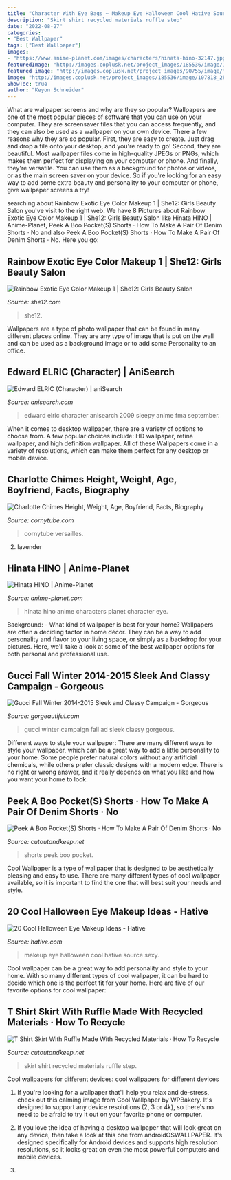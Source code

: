 ```yaml
---
title: "Character With Eye Bags ~ Makeup Eye Halloween Cool Hative Source Sexy"
description: "Skirt shirt recycled materials ruffle step"
date: "2022-08-27"
categories:
- "Best Wallpaper"
tags: ["Best Wallpaper"]
images:
- "https://www.anime-planet.com/images/characters/hinata-hino-32147.jpg"
featuredImage: "http://images.coplusk.net/project_images/185536/image/107818_2F2015-03-05-170853-DSC02759.jpg"
featured_image: "http://images.coplusk.net/project_images/90755/image/full_P5090217_1304988329.jpg"
image: "http://images.coplusk.net/project_images/185536/image/107818_2F2015-03-05-170853-DSC02759.jpg"
ShowToc: true
author: "Keyon Schneider"
---
```



What are wallpaper screens and why are they so popular?
Wallpapers are one of the most popular pieces of software that you can use on your computer. They are screensaver files that you can access frequently, and they can also be used as a wallpaper on your own device. There a few reasons why they are so popular. First, they are easy to create. Just drag and drop a file onto your desktop, and you're ready to go! Second, they are beautiful. Most wallpaper files come in high-quality JPEGs or PNGs, which makes them perfect for displaying on your computer or phone. And finally, they're versatile. You can use them as a background for photos or videos, or as the main screen saver on your device. So if you're looking for an easy way to add some extra beauty and personality to your computer or phone, give wallpaper screens a try!

	

		
searching about Rainbow Exotic Eye Color Makeup 1 | She12: Girls Beauty Salon you've visit to the right web. We have 8 Pictures about Rainbow Exotic Eye Color Makeup 1 | She12: Girls Beauty Salon like Hinata HINO | Anime-Planet, Peek A Boo Pocket(S) Shorts · How To Make A Pair Of Denim Shorts · No and also Peek A Boo Pocket(S) Shorts · How To Make A Pair Of Denim Shorts · No. Here you go:
		
    
## Rainbow Exotic Eye Color Makeup 1 | She12: Girls Beauty Salon

<img loading=lazy src="https://she12.com/uploads/2012/10/Rainbow-Exotic-Eye-Color-Makeup-1.jpg" onerror="this.onerror=null;this.src='https://tse3.mm.bing.net/th?id=OIP.i1H6dTurtyeskNuJz_m84gHaLI&amp;pid=15.1';" alt="Rainbow Exotic Eye Color Makeup 1 | She12: Girls Beauty Salon">

_Source: she12.com_

>she12. 

	



Wallpapers are a type of photo wallpaper that can be found in many different places online. They are any type of image that is put on the wall and can be used as a background image or to add some Personality to an office.

    
## Edward ELRIC (Character) | AniSearch

<img loading=lazy src="https://cdn.anisearch.com/images/character/screen/0/563/full/436.jpg" onerror="this.onerror=null;this.src='https://tse1.mm.bing.net/th?id=OIP.AYhytFJKaFVwwCyesP6mZgHaFj&amp;pid=15.1';" alt="Edward ELRIC (Character) | aniSearch">

_Source: anisearch.com_

>edward elric character anisearch 2009 sleepy anime fma september. 

	

When it comes to desktop wallpaper, there are a variety of options to choose from. A few popular choices include: HD wallpaper, retina wallpaper, and high definition wallpaper. All of these Wallpapers come in a variety of resolutions, which can make them perfect for any desktop or mobile device. 

    
## Charlotte Chimes Height, Weight, Age, Boyfriend, Facts, Biography

<img loading=lazy src="https://cornytube.com/wp-content/uploads/2020/11/1604470581_696_Charlotte-Chimes-Height-Weight-Age-Boyfriend-Facts-Biography.jpg" onerror="this.onerror=null;this.src='https://tse3.mm.bing.net/th?id=OIP.SJ77FKTIRVsQMEwmUfm54QHaKX&amp;pid=15.1';" alt="Charlotte Chimes Height, Weight, Age, Boyfriend, Facts, Biography">

_Source: cornytube.com_

>cornytube versailles. 

	

2. lavender 

    
## Hinata HINO | Anime-Planet

<img loading=lazy src="https://www.anime-planet.com/images/characters/hinata-hino-32147.jpg" onerror="this.onerror=null;this.src='https://tse4.mm.bing.net/th?id=OIP.2RaFszs15Q_eNZMP3AMkNAAAAA&amp;pid=15.1';" alt="Hinata HINO | Anime-Planet">

_Source: anime-planet.com_

>hinata hino anime characters planet character eye. 

	

Background: - What kind of wallpaper is best for your home?
Wallpapers are often a deciding factor in home décor. They can be a way to add personality and flavor to your living space, or simply as a backdrop for your pictures. Here, we'll take a look at some of the best wallpaper options for both personal and professional use.

    
## Gucci Fall Winter 2014-2015 Sleek And Classy Campaign - Gorgeous

<img loading=lazy src="https://www.gorgeautiful.com/wp-content/uploads/2020/09/Gucci-Fall-Winter-2014-2015-Ad-Campaign-07.jpg" onerror="this.onerror=null;this.src='https://tse2.mm.bing.net/th?id=OIP.tP0I0wcnAzlUr32CfLcjxQHaLH&amp;pid=15.1';" alt="Gucci Fall Winter 2014-2015 Sleek and Classy Campaign - Gorgeous">

_Source: gorgeautiful.com_

>gucci winter campaign fall ad sleek classy gorgeous. 

	

Different ways to style your wallpaper:
There are many different ways to style your wallpaper, which can be a great way to add a little personality to your home. Some people prefer natural colors without any artificial chemicals, while others prefer classic designs with a modern edge. There is no right or wrong answer, and it really depends on what you like and how you want your home to look.

    
## Peek A Boo Pocket(S) Shorts · How To Make A Pair Of Denim Shorts · No

<img loading=lazy src="http://images.coplusk.net/project_images/90755/image/full_P5090217_1304988329.jpg" onerror="this.onerror=null;this.src='https://tse1.mm.bing.net/th?id=OIP.XYVsp5yQIdNH3J_HUrzDewHaJ4&amp;pid=15.1';" alt="Peek A Boo Pocket(S) Shorts · How To Make A Pair Of Denim Shorts · No">

_Source: cutoutandkeep.net_

>shorts peek boo pocket. 

	

Cool Wallpaper is a type of wallpaper that is designed to be aesthetically pleasing and easy to use. There are many different types of cool wallpaper available, so it is important to find the one that will best suit your needs and style.

    
## 20 Cool Halloween Eye Makeup Ideas - Hative

<img loading=lazy src="https://hative.com/wp-content/uploads/2014/10/halloween-eye-makeup/11-halloween-eye-makeup-ideas.jpg" onerror="this.onerror=null;this.src='https://tse2.mm.bing.net/th?id=OIP.evZy6mfi9r8wbZePOBRsSwHaLI&amp;pid=15.1';" alt="20 Cool Halloween Eye Makeup Ideas - Hative">

_Source: hative.com_

>makeup eye halloween cool hative source sexy. 

	

Cool wallpaper can be a great way to add personality and style to your home. With so many different types of cool wallpaper, it can be hard to decide which one is the perfect fit for your home. Here are five of our favorite options for cool wallpaper: 

    
## T Shirt Skirt With Ruffle Made With Recycled Materials · How To Recycle

<img loading=lazy src="http://images.coplusk.net/project_images/185536/image/107818_2F2015-03-05-170853-DSC02759.jpg" onerror="this.onerror=null;this.src='https://tse4.mm.bing.net/th?id=OIP.nZ0o57OOhz1OxNJhry-oPQHaM7&amp;pid=15.1';" alt="T Shirt Skirt With Ruffle Made With Recycled Materials · How To Recycle">

_Source: cutoutandkeep.net_

>skirt shirt recycled materials ruffle step. 

	

Cool wallpapers for different devices:
cool wallpapers for different devices 

1. If you're looking for a wallpaper that'll help you relax and de-stress, check out this calming image from Cool Wallpaper by WPBakery. It's designed to support any device resolutions (2, 3 or 4k), so there's no need to be afraid to try it out on your favorite phone or computer.

2. If you love the idea of having a desktop wallpaper that will look great on any device, then take a look at this one from androidOSWALLPAPER. It's designed specifically for Android devices and supports high resolution resolutions, so it looks great on even the most powerful computers and mobile devices.

3.

